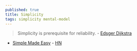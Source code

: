```yaml
---
published: true
title: Simplicity
tags: simplicity mental-model
---
```

> Simplicity is prerequisite for reliability. - [Edsger Dijkstra](https://www.brainyquote.com/quotes/edsger_dijkstra_204332)

- [Simple Made Easy](https://www.infoq.com/presentations/Simple-Made-Easy/) - [HN](https://news.ycombinator.com/item?id=23904300)


